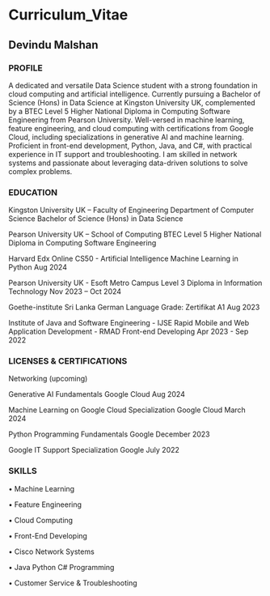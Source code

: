 # Curriculum_Vitae

## Devindu Malshan

### PROFILE

A dedicated and versatile Data Science student with a strong foundation in cloud computing and artificial intelligence. Currently pursuing a Bachelor of Science (Hons) in Data Science at Kingston University UK, complemented by a BTEC Level 5 Higher National Diploma in Computing Software Engineering from Pearson University. Well-versed in machine learning, feature engineering, and cloud computing with certifications from Google Cloud, including specializations in generative AI and machine learning. Proficient in front-end development, Python, Java, and C#, with practical experience in IT support and troubleshooting. I am skilled in network systems and passionate about leveraging data-driven solutions to solve complex problems.

### EDUCATION
  
Kingston University UK – Faculty of Engineering
Department of Computer Science
Bachelor of Science (Hons) in Data Science

Pearson University UK – School of Computing
BTEC Level 5 Higher National Diploma in Computing Software Engineering

Harvard Edx Online
CS50 - Artificial Intelligence Machine Learning in Python
Aug 2024

Pearson University UK - Esoft Metro Campus
Level 3 Diploma in Information Technology
Nov 2023 – Oct 2024

Goethe-institute Sri Lanka
German Language
Grade: Zertifikat A1
Aug 2023

Institute of Java and Software Engineering - IJSE
Rapid Mobile and Web Application Development - RMAD
Front-end Developing
Apr 2023 - Sep 2022

### LICENSES & CERTIFICATIONS 

Networking (upcoming)

Generative AI Fundamentals 
Google Cloud
Aug 2024

Machine Learning on Google Cloud Specialization
Google Cloud
March 2024

Python Programming Fundamentals
Google
December 2023

Google IT Support Specialization
Google
July 2022

### SKILLS 

•	Machine Learning

•	Feature Engineering

•	Cloud Computing

• Front-End Developing

•	Cisco Network Systems

• Java Python C# Programming

•	Customer Service & Troubleshooting

